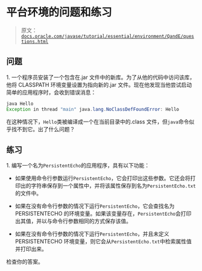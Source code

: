 # 平台环境的问题和练习

> 原文：[`docs.oracle.com/javase/tutorial/essential/environment/QandE/questions.html`](https://docs.oracle.com/javase/tutorial/essential/environment/QandE/questions.html)

## 问题

1\. 一个程序员安装了一个包含在.jar 文件中的新库。为了从他的代码中访问该库，他将 CLASSPATH 环境变量设置为指向新的.jar 文件。现在他发现当他尝试启动简单的应用程序时，会收到错误消息：

```java
java Hello
Exception in thread "main" java.lang.NoClassDefFoundError: Hello

```

在这种情况下，`Hello`类被编译成一个在当前目录中的.class 文件，但`java`命令似乎找不到它。出了什么问题？

## 练习

1\. 编写一个名为`PersistentEcho`的应用程序，具有以下功能：

+   如果使用命令行参数运行`PersistentEcho`，它会打印出这些参数。它还会将打印出的字符串保存到一个属性中，并将该属性保存到名为`PersistentEcho.txt`的文件中。

+   如果在没有命令行参数的情况下运行`PersistentEcho`，它会查找名为 PERSISTENTECHO 的环境变量。如果该变量存在，`PersistentEcho`会打印出其值，并以与命令行参数相同的方式保存该值。

+   如果在没有命令行参数的情况下运行`PersistentEcho`，并且未定义 PERSISTENTECHO 环境变量，则它会从`PersistentEcho.txt`中检索属性值并打印出来。

检查你的答案。
